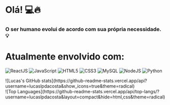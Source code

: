 # Olá! 💻🔥

### O ser humano evolui de acordo com sua própria necessidade. 💡

# Atualmente envolvido com:

![ReactJS](https://img.shields.io/badge/-ReactJS-%2361DAFB?logo=react&logoColor=black&style=flat)
![JavaScript](https://img.shields.io/badge/-JavaScript-%23F7DF1E?logo=javascript&logoColor=black&style=flat)
![HTML5](https://img.shields.io/badge/-HTML5-%23E34F26?logo=html5&logoColor=black&style=flat)
![CSS3](https://img.shields.io/badge/-CSS3-%231572B6?logo=css3&logoColor=black&style=flat)
![MySQL](https://img.shields.io/badge/-MySQL-%234479A1?logo=mysql&logoColor=black&style=flat)
![NodeJS](https://img.shields.io/badge/-Node.js-%23339933?logo=node.js&logoColor=black&style=flat)
![Python](https://img.shields.io/badge/-Python-%233776AB?logo=python&logoColor=black&style=flat)

<div>
  ![Lucas's GitHub stats](https://github-readme-stats.vercel.app/api?username=lucaslpdacosta&show_icons=true&theme=radical)
</div>
<div>
  ![Top Languages](https://github-readme-stats.vercel.app/api/top-langs/?username=lucaslpdacosta&layout=compact&hide=html,css&theme=radical)
</div>
